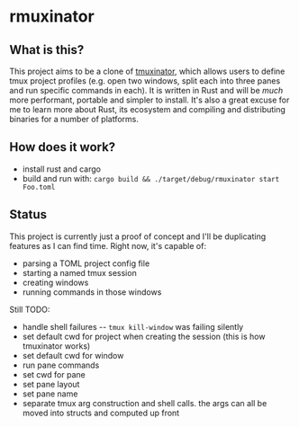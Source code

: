 # rmuxinator

## What is this?
This project aims to be a clone of [tmuxinator](https://github.com/tmuxinator/tmuxinator), which allows users to define
tmux project profiles (e.g. open two windows, split each into three panes and
run specific commands in each). It is written in Rust and will be _much_
more performant, portable and simpler to install. It's also a great excuse for
me to learn more about Rust, its ecosystem and compiling and distributing
binaries for a number of platforms.

## How does it work?
- install rust and cargo
- build and run with: `cargo build && ./target/debug/rmuxinator start Foo.toml`

## Status
This project is currently just a proof of concept and I'll be duplicating
features as I can find time. Right now, it's capable of:
- parsing a TOML project config file
- starting a named tmux session
- creating windows
- running commands in those windows

Still TODO:
- handle shell failures -- `tmux kill-window` was failing silently
- set default cwd for project when creating the session (this is how tmuxinator
works)
- set default cwd for window
- run pane commands
- set cwd for pane
- set pane layout
- set pane name
- separate tmux arg construction and shell calls. the args can all be moved
into structs and computed up front
